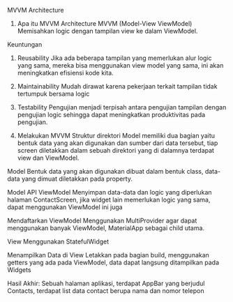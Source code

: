 MVVM Architecture

1. Apa itu MVVM Architecture
MVVM (Model-View ViewModel)
Memisahkan logic dengan tampilan view ke dalam ViewModel.

Keuntungan 
1. Reusability
Jika ada beberapa tampilan yang memerlukan alur logic yang sama, mereka bisa menggunakan view model yang sama, ini akan meningkatkan efisiensi kode kita.

2. Maintainability
Mudah dirawat karena pekerjaan terkait tampilan tidak tertumpuk bersama logic

3. Testability
Pengujian menjadi terpisah antara pengujian tampilan dengan pengujian logic sehingga dapat meningkatkan produktivitas pada pengujian.

2. Melakukan MVVM
Struktur direktori
Model memiliki dua bagian yaitu bentuk data yang akan digunakan dan sumber dari data tersebut, tiap screen diletakkan dalam sebuah direktori yang di dalamnya terdapat view dan ViewModel.

Model
Bentuk data yang akan digunakan dibuat dalam bentuk class, data-data yang dimuat diletakkan pada property.

Model API
ViewModel
Menyimpan data-data dan logic yang diperlukan halaman ContactScreen, jika widget lain memerlukan logic yang sama, dapat menggunakan ViewModel ini juga

Mendaftarkan ViewModel
Menggunakan MultiProvider agar dapat menggunakan banyak ViewModel, MaterialApp sebagai child utama.

View
Menggunakan StatefulWidget

Menampilkan Data di View
Letakkan pada bagian build, menggunakan getters yang ada pada ViewModel, data dapat langsung ditampilkan pada Widgets

Hasil Akhir:
Sebuah halaman aplikasi, terdapat AppBar yang berjudul Contacts, terdapat list data contact berupa nama dan nomor telepon